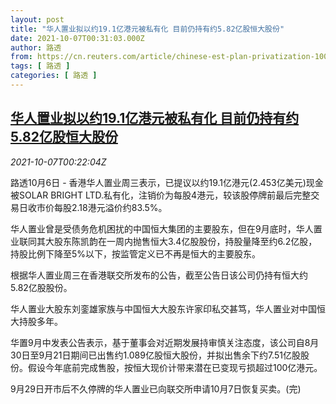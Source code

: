 ```yaml
---
layout: post
title: "华人置业拟以约19.1亿港元被私有化 目前仍持有约5.82亿股恒大股份"
date: 2021-10-07T00:31:03.000Z
author: 路透
from: https://cn.reuters.com/article/chinese-est-plan-privatization-1006-wedn-idCNKBS2GX00D
tags: [ 路透 ]
categories: [ 路透 ]
---
```

<!--1633566663000-->
[华人置业拟以约19.1亿港元被私有化 目前仍持有约5.82亿股恒大股份](https://cn.reuters.com/article/chinese-est-plan-privatization-1006-wedn-idCNKBS2GX00D)
------

<div>
<div><i>2021-10-07T00:22:04Z</i></div><p>路透10月6日 - 香港华人置业周三表示，已提议以约19.1亿港元(2.453亿美元)现金被SOLAR BRIGHT LTD.私有化，注销价为每股4港元，较该股停牌前最后完整交易日收市价每股2.18港元溢价约83.5%。</p><p>华人置业曾是受债务危机困扰的中国恒大集团的主要股东，但在9月底时，华人置业联同其大股东陈凯韵在一周内抛售恒大3.4亿股股份，持股量降至约6.2亿股，持股比例下降至5%以下，按监管定义已不再是恒大的主要股东。</p><p>根据华人置业周三在香港联交所发布的公告，截至公告日该公司仍持有恒大约5.82亿股股份。</p><p>华人置业大股东刘銮雄家族与中国恒大大股东许家印私交甚笃，华人置业对中国恒大持股多年。</p><p>华置9月中发表公告表示，基于董事会对近期发展持审慎关注态度，该公司自8月30日至9月21日期间已出售约1.089亿股恒大股份，并拟出售余下约7.51亿股股份。假设今年底前完成售股，按恒大现价计带来潜在已变现亏损超过100亿港元。</p><p>9月29日开市后不久停牌的华人置业已向联交所申请10月7日恢复买卖。(完)</p>
</div>
